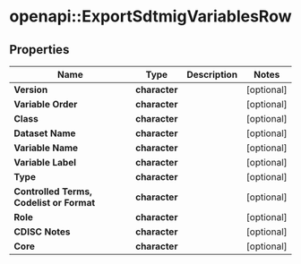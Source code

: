 # openapi::ExportSdtmigVariablesRow


## Properties
Name | Type | Description | Notes
------------ | ------------- | ------------- | -------------
**Version** | **character** |  | [optional] 
**Variable Order** | **character** |  | [optional] 
**Class** | **character** |  | [optional] 
**Dataset Name** | **character** |  | [optional] 
**Variable Name** | **character** |  | [optional] 
**Variable Label** | **character** |  | [optional] 
**Type** | **character** |  | [optional] 
**Controlled Terms, Codelist or Format** | **character** |  | [optional] 
**Role** | **character** |  | [optional] 
**CDISC Notes** | **character** |  | [optional] 
**Core** | **character** |  | [optional] 


